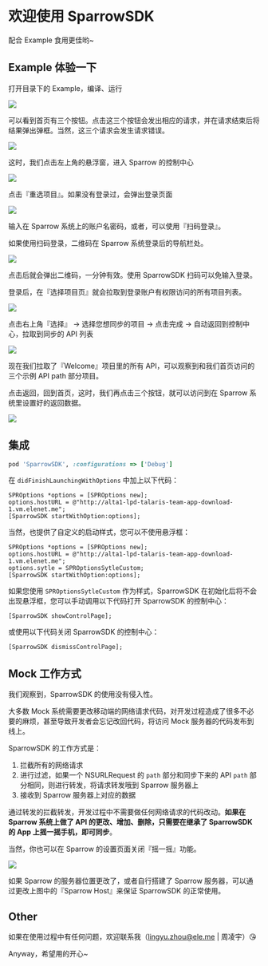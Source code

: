# 欢迎使用 SparrowSDK

配合 Example 食用更佳哟~

## Example 体验一下

打开目录下的 Example，编译、运行

![](Res/sparrow-sdk-001.png)

可以看到首页有三个按钮。点击这三个按钮会发出相应的请求，并在请求结束后将结果弹出弹框。当然，这三个请求会发生请求错误。

![](Res/sparrow-sdk-002.png)

这时，我们点击左上角的悬浮窗，进入 Sparrow 的控制中心

![](Res/sparrow-sdk-003.png)

点击『重选项目』。如果没有登录过，会弹出登录页面

![](Res/sparrow-sdk-004.png)

输入在 Sparrow 系统上的账户名密码，或者，可以使用『扫码登录』。

如果使用扫码登录，二维码在 Sparrow 系统登录后的导航栏处。

![](Res/sparrow-sdk-005.png)

点击后就会弹出二维码，一分钟有效。使用 SparrowSDK 扫码可以免输入登录。

登录后，在『选择项目页』就会拉取到登录账户有权限访问的所有项目列表。

![](Res/sparrow-sdk-007.png)

点击右上角『选择』 -> 选择您想同步的项目 -> 点击完成 -> 自动返回到控制中心，拉取到同步的 API 列表

![](Res/sparrow-sdk-008.png)

现在我们拉取了『Welcome』项目里的所有 API，可以观察到和我们首页访问的三个示例 API path 部分项目。

点击返回，回到首页，这时，我们再点击三个按钮，就可以访问到在 Sparrow 系统里设置好的返回数据。

![](Res/sparrow-sdk-009.png)

## 集成

```ruby
pod 'SparrowSDK', :configurations => ['Debug']
```

在 `didFinishLaunchingWithOptions` 中加上以下代码：

```objc
SPROptions *options = [SPROptions new];
options.hostURL = @"http://alta1-lpd-talaris-team-app-download-1.vm.elenet.me";
[SparrowSDK startWithOption:options];
```

 当然，也提供了自定义的启动样式，您可以不使用悬浮框：

```objc
SPROptions *options = [SPROptions new];
options.hostURL = @"http://alta1-lpd-talaris-team-app-download-1.vm.elenet.me";
options.sytle = SPROptionsSytleCustom;
[SparrowSDK startWithOption:options];
```

如果您使用 `SPROptionsSytleCustom` 作为样式，SparrowSDK 在初始化后将不会出现悬浮框，您可以手动调用以下代码打开 SparrowSDK 的控制中心：

```objc
[SparrowSDK showControlPage];
```

或使用以下代码关闭 SparrowSDK 的控制中心：

```objc
[SparrowSDK dismissControlPage];
```



## Mock 工作方式

我们观察到，SparrowSDK 的使用没有侵入性。

大多数 Mock 系统需要更改移动端的网络请求代码，对开发过程造成了很多不必要的麻烦，甚至导致开发者会忘记改回代码，将访问 Mock 服务器的代码发布到线上。

SparrowSDK 的工作方式是：

1. 拦截所有的网络请求
2. 进行过滤，如果一个 NSURLRequest 的 `path` 部分和同步下来的 API `path` 部分相同，则进行转发，将请求转发哦到 Sparrow 服务器上
3. 接收到 Sparrow 服务器上对应的数据

通过转发的拦截转发，开发过程中不需要做任何网络请求的代码改动。**如果在 Sparrow 系统上做了 API 的更改、增加、删除，只需要在继承了 SparrowSDK 的 App 上摇一摇手机，即可同步**。

当然，你也可以在 Sparrow 的设置页面关闭『摇一摇』功能。

![](Res/sparrow-sdk-010.png)

如果 Sparrow 的服务器位置更改了，或者自行搭建了 Sparrow 服务器，可以通过更改上图中的『Sparrow Host』来保证 SparrowSDK 的正常使用。

## Other

如果在使用过程中有任何问题，欢迎联系我（lingyu.zhou@ele.me | 周凌宇）😘

Anyway，希望用的开心~